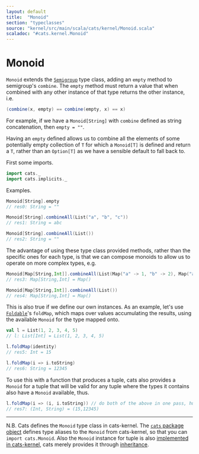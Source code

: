 ```yaml
---
layout: default
title:  "Monoid"
section: "typeclasses"
source: "kernel/src/main/scala/cats/kernel/Monoid.scala"
scaladoc: "#cats.kernel.Monoid"
---
```

# Monoid

`Monoid` extends the [`Semigroup`](semigroup.html) type class, adding an 
`empty` method to semigroup's `combine`. The `empty` method must return a 
value that when combined with any other instance of that type returns the 
other instance, i.e.

```scala
(combine(x, empty) == combine(empty, x) == x)
```
    
For example, if we have a `Monoid[String]` with `combine` defined as string 
concatenation, then `empty = ""`.

Having an `empty` defined allows us to combine all the elements of some 
potentially empty collection of `T` for which a `Monoid[T]` is defined and 
return a `T`, rather than an `Option[T]` as we have a sensible default to 
fall back to.

First some imports.

```scala
import cats._
import cats.implicits._
```

Examples.

```scala
Monoid[String].empty
// res0: String = ""

Monoid[String].combineAll(List("a", "b", "c"))
// res1: String = abc

Monoid[String].combineAll(List())
// res2: String = ""
```

The advantage of using these type class provided methods, rather than the 
specific ones for each type, is that we can compose monoids to allow us to 
operate on more complex types, e.g.
 
```scala
Monoid[Map[String,Int]].combineAll(List(Map("a" -> 1, "b" -> 2), Map("a" -> 3)))
// res3: Map[String,Int] = Map()

Monoid[Map[String,Int]].combineAll(List())
// res4: Map[String,Int] = Map()
```

This is also true if we define our own instances. As an example, let's use 
[`Foldable`](foldable.html)'s `foldMap`, which maps over values accumulating
the results, using the available `Monoid` for the type mapped onto. 

```scala
val l = List(1, 2, 3, 4, 5)
// l: List[Int] = List(1, 2, 3, 4, 5)

l.foldMap(identity)
// res5: Int = 15

l.foldMap(i => i.toString)
// res6: String = 12345
```

To use this
with a function that produces a tuple, cats also provides a `Monoid` for a tuple
that will be valid for any tuple where the types it contains also have a 
`Monoid` available, thus.

```scala
l.foldMap(i => (i, i.toString)) // do both of the above in one pass, hurrah!
// res7: (Int, String) = (15,12345)
```

-------------------------------------------------------------------------------
 
N.B.
Cats defines  the `Monoid` type class in cats-kernel. The [`cats` package object](https://github.com/typelevel/cats/blob/master/core/src/main/scala/cats/package.scala)
defines type aliases to the `Monoid` from cats-kernel, so that you can
`import cats.Monoid`. Also the `Monoid` instance for tuple is also [implemented in cats-kernel](https://github.com/typelevel/cats/blob/master/project/KernelBoiler.scala), 
cats merely provides it through [inheritance](https://github.com/typelevel/cats/blob/master/core/src/main/scala/cats/std/tuple.scala).
